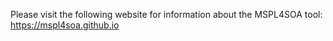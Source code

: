 Please visit the following website for information about the MSPL4SOA tool: https://mspl4soa.github.io

